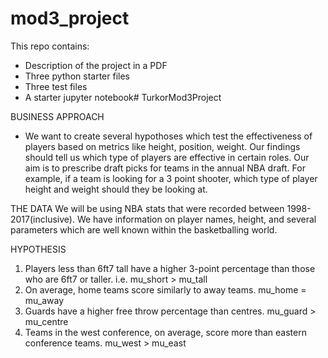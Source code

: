 # mod3_project

This repo contains:
* Description of the project in a PDF
* Three python starter files
* Three test files
* A starter jupyter notebook# TurkorMod3Project

BUSINESS APPROACH
* We want to create several hypothoses which test the effectiveness of players based on metrics like height, position, weight. Our findings should tell us which type of players are effective in certain roles. Our aim is to prescribe draft picks for teams in the annual NBA draft. For example, if a team is looking for a 3 point shooter, which type of player height and weight should they be looking at.

THE DATA
We will be using NBA stats that were recorded between 1998-2017(inclusive). We have information on player names, height, and several parameters which are well known within the basketballing world.

HYPOTHESIS
1. Players less than 6ft7 tall have a higher 3-point percentage than those who are 6ft7 or taller. i.e. mu_short > mu_tall
2. On average, home teams score similarly to away teams. mu_home = mu_away
3. Guards have a higher free throw percentage than centres. mu_guard > mu_centre
4. Teams in the west conference, on average, score more than eastern conference teams. mu_west > mu_east
